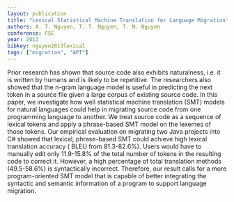 ```yaml
---
layout: publication
title: "Lexical Statistical Machine Translation for Language Migration"
authors: A. T. Nguyen, T. T. Nguyen, T. N. Nguyen
conference: FSE
year: 2013
bibkey: nguyen2013lexical
tags: ["migration", "API"]
---
```

Prior research has shown that source code also exhibits naturalness, i.e. it is written by humans and is likely to be
repetitive. The researchers also showed that the n-gram language model is useful in predicting the next token in a source
file given a large corpus of existing source code. In this paper, we investigate how well statistical machine translation
(SMT) models for natural languages could help in migrating source code from one programming language to another.
We treat source code as a sequence of lexical tokens and
apply a phrase-based SMT model on the lexemes of those
tokens. Our empirical evaluation on migrating two Java
projects into C# showed that lexical, phrase-based SMT
could achieve high lexical translation accuracy ( BLEU from
81.3-82.6%). Users would have to manually edit only 11.9-15.8% of the total number of tokens in the resulting code to
correct it. However, a high percentage of total translation
methods (49.5-58.6%) is syntactically incorrect. Therefore,
our result calls for a more program-oriented SMT model that
is capable of better integrating the syntactic and semantic
information of a program to support language migration.
